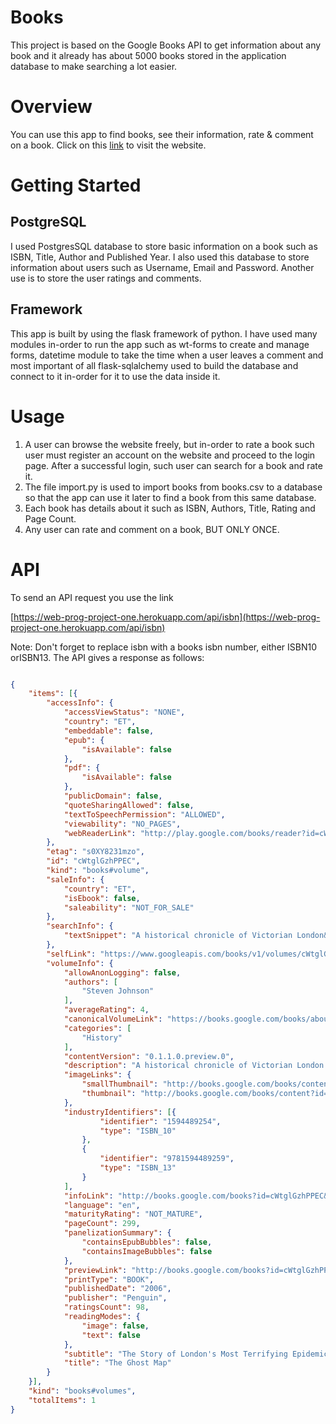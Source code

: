 # Books

This project is based on the Google Books API to get information about any book and it already has about 5000 books stored in the application database to make searching a lot easier.

# Overview
You can use this app to find books, see their information, rate & comment on a book.
Click on this [link](https://web-prog-project-one.herokuapp.com/) to visit the website.

# Getting Started
## PostgreSQL
I used PostgresSQL database to store basic information on a book such as ISBN, Title, Author and Published Year. I also used this database to store information about users such as Username, Email and Password. Another use is to store the user ratings and comments.

## Framework
This app is built by using the flask framework of python.
I have used many modules in-order to run the app such as wt-forms to create and manage forms, datetime module to take the time when a user leaves a comment and most important of all flask-sqlalchemy used to build the database and connect to it in-order for it to use the data inside it.

# Usage

1. A user can browse the website freely, but in-order to rate a book such user must register an account on the website and proceed to the login page.
   After a successful login, such user can search for a book and rate it.
2. The file import.py is used to import books from books.csv to a database so that the app can use it later to find a book from this same database.
3. Each book has details about it such as ISBN, Authors, Title, Rating and Page Count.
4. Any user can rate and comment on a book, BUT ONLY ONCE.

# API
To send an API request you use the link 

[https://web-prog-project-one.herokuapp.com/api/isbn](https://web-prog-project-one.herokuapp.com/api/isbn) 

Note: Don't forget to replace isbn with a books isbn number, either ISBN10 orISBN13.
The API gives a response as follows:

```json

{
    "items": [{
        "accessInfo": {
            "accessViewStatus": "NONE",
            "country": "ET",
            "embeddable": false,
            "epub": {
                "isAvailable": false
            },
            "pdf": {
                "isAvailable": false
            },
            "publicDomain": false,
            "quoteSharingAllowed": false,
            "textToSpeechPermission": "ALLOWED",
            "viewability": "NO_PAGES",
            "webReaderLink": "http://play.google.com/books/reader?id=cWtglGzhPPEC&hl=&printsec=frontcover&source=gbs_api"
        },
        "etag": "s0XY8231mzo",
        "id": "cWtglGzhPPEC",
        "kind": "books#volume",
        "saleInfo": {
            "country": "ET",
            "isEbook": false,
            "saleability": "NOT_FOR_SALE"
        },
        "searchInfo": {
            "textSnippet": "A historical chronicle of Victorian London&#39;s worst cholera outbreak traces the day-by-day efforts of Dr. John Snow, who put his own life on the line in his efforts to prove his previously dismissed contagion theory about how the epidemic ..."
        },
        "selfLink": "https://www.googleapis.com/books/v1/volumes/cWtglGzhPPEC",
        "volumeInfo": {
            "allowAnonLogging": false,
            "authors": [
                "Steven Johnson"
            ],
            "averageRating": 4,
            "canonicalVolumeLink": "https://books.google.com/books/about/The_Ghost_Map.html?hl=&id=cWtglGzhPPEC",
            "categories": [
                "History"
            ],
            "contentVersion": "0.1.1.0.preview.0",
            "description": "A historical chronicle of Victorian London's worst cholera outbreak traces the day-by-day efforts of Dr. John Snow, who put his own life on the line in his efforts to prove his previously dismissed contagion theory about how the epidemic was spreading. 80,000 first printing.",
            "imageLinks": {
                "smallThumbnail": "http://books.google.com/books/content?id=cWtglGzhPPEC&printsec=frontcover&img=1&zoom=5&source=gbs_api",
                "thumbnail": "http://books.google.com/books/content?id=cWtglGzhPPEC&printsec=frontcover&img=1&zoom=1&source=gbs_api"
            },
            "industryIdentifiers": [{
                    "identifier": "1594489254",
                    "type": "ISBN_10"
                },
                {
                    "identifier": "9781594489259",
                    "type": "ISBN_13"
                }
            ],
            "infoLink": "http://books.google.com/books?id=cWtglGzhPPEC&dq=isbn:1594489254&hl=&source=gbs_api",
            "language": "en",
            "maturityRating": "NOT_MATURE",
            "pageCount": 299,
            "panelizationSummary": {
                "containsEpubBubbles": false,
                "containsImageBubbles": false
            },
            "previewLink": "http://books.google.com/books?id=cWtglGzhPPEC&dq=isbn:1594489254&hl=&cd=1&source=gbs_api",
            "printType": "BOOK",
            "publishedDate": "2006",
            "publisher": "Penguin",
            "ratingsCount": 98,
            "readingModes": {
                "image": false,
                "text": false
            },
            "subtitle": "The Story of London's Most Terrifying Epidemic--and how it Changed Science, Cities, and the Modern World",
            "title": "The Ghost Map"
        }
    }],
    "kind": "books#volumes",
    "totalItems": 1
}

```










